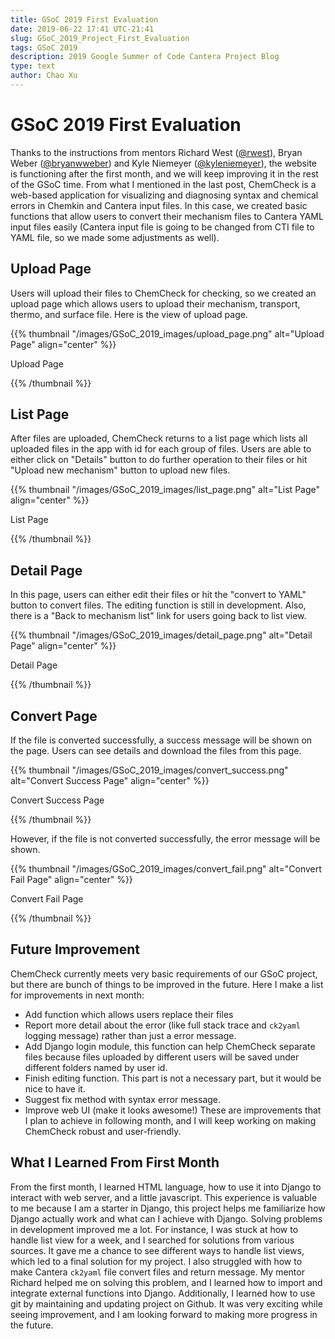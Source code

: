 ```yaml
---
title: GSoC 2019 First Evaluation
date: 2019-06-22 17:41 UTC-21:41
slug: GSoC_2019_Project_First_Evaluation
tags: GSoC 2019
description: 2019 Google Summer of Code Cantera Project Blog
type: text
author: Chao Xu
---
```


# GSoC 2019 First Evaluation

Thanks to the instructions from mentors Richard West ([@rwest](https://github.com/rwest)),
Bryan Weber ([@bryanwweber](https://github.com/bryanwweber)) and Kyle Niemeyer ([@kyleniemeyer](https://github.com/kyleniemeyer)), the website
is functioning after the first month, and we will keep improving it in the rest of the GSoC time. From what I mentioned in the last post, ChemCheck is a
web-based application for visualizing and diagnosing syntax and chemical errors in Chemkin and Cantera input files. In this case, we created basic
functions that allow users to convert their mechanism files to Cantera YAML input files easily (Cantera input file is going to be changed
from CTI file to YAML file, so we made some adjustments as well).

<!-- TEASER_END -->

## Upload Page

Users will upload their files to ChemCheck for checking, so we created an upload page which allows users to upload their mechanism, transport,
thermo, and surface file. Here is the view of upload page.

{{% thumbnail "/images/GSoC_2019_images/upload_page.png" alt="Upload Page" align="center" %}}<p class="text-center">Upload Page</p>{{% /thumbnail %}}

## List Page

After files are uploaded, ChemCheck returns to a list page which lists all uploaded files in the app with id for each group of files.
Users are able to either click on "Details" button to do further operation to their files or hit "Upload new mechanism" button to upload new files.

{{% thumbnail "/images/GSoC_2019_images/list_page.png" alt="List Page" align="center" %}}<p class="text-center">List Page</p>{{% /thumbnail %}}

## Detail Page

In this page, users can either edit their files or hit the "convert to YAML" button to convert files. The editing function is still in development.
Also, there is a "Back to mechanism list" link for users going back to list view.

{{% thumbnail "/images/GSoC_2019_images/detail_page.png" alt="Detail Page" align="center" %}}<p class="text-center">Detail Page</p>{{% /thumbnail %}}

## Convert Page

If the file is converted successfully, a success message will be shown on the page.
Users can see details and download the files from this page.

{{% thumbnail "/images/GSoC_2019_images/convert_success.png" alt="Convert Success Page" align="center" %}}<p class="text-center">Convert Success Page</p>{{% /thumbnail %}}

However, if the file is not converted successfully, the error message will be shown.

{{% thumbnail "/images/GSoC_2019_images/convert_fail.png" alt="Convert Fail Page" align="center" %}}<p class="text-center">Convert Fail Page</p>{{% /thumbnail %}}

## Future Improvement

ChemCheck currently meets very basic requirements of our GSoC project, but there are bunch of things to be improved in the future.
Here I make a list for improvements in next month:

- Add function which allows users replace their files
- Report more detail about the error (like full stack trace and `ck2yaml` logging message) rather than just a error message.
- Add Django login module, this function can help ChemCheck separate files because files uploaded by different users will be saved under different
folders named by user id.
- Finish editing function. This part is not a necessary part, but it would be nice to have it.
- Suggest fix method with syntax error message.
- Improve web UI (make it looks awesome!)
These are improvements that I plan to achieve in following month, and I will keep working on making ChemCheck robust and user-friendly.

## What I Learned From First Month

From the first month, I learned HTML language, how to use it into Django to interact with web server, and a little javascript. This experience is valuable to me
because I am a starter in Django, this project helps me familiarize how Django actually work and what can I achieve with Django.
Solving problems in development improved me a lot. For instance, I was stuck at how to handle list view for a week, and I searched for solutions from various
sources. It gave me a chance to see different ways to handle list views, which led to a final solution for my project.
I also struggled with how to make Cantera `ck2yaml` file convert files and return message. My mentor Richard helped me on solving this problem, and I learned how to
import and integrate external functions into Django. Additionally, I learned how to use git by maintaining and updating project on Github.
It was very exciting while seeing improvement, and I am looking forward to making more progress in the future.
